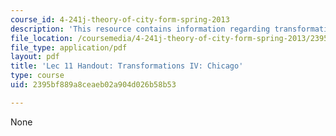 ```yaml
---
course_id: 4-241j-theory-of-city-form-spring-2013
description: 'This resource contains information regarding transformations IV: chicago.'
file_location: /coursemedia/4-241j-theory-of-city-form-spring-2013/2395bf889a8ceaeb02a904d026b58b53_MIT4_241JS13_handout11.pdf
file_type: application/pdf
layout: pdf
title: 'Lec 11 Handout: Transformations IV: Chicago'
type: course
uid: 2395bf889a8ceaeb02a904d026b58b53

---
```

None